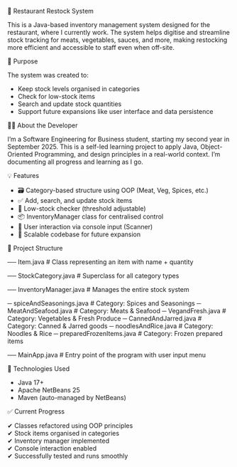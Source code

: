 🍜 Restaurant Restock System

This is a Java-based inventory management system designed for 
the restaurant, where I currently work. The system helps digitise and 
streamline stock tracking for meats, vegetables, sauces, and more,
making restocking more efficient and accessible to staff even when off-site.

📌 Purpose

The system was created to:
- Keep stock levels organised in categories
- Check for low-stock items
- Search and update stock quantities
- Support future expansions like user interface and data persistence

👨‍💻 About the Developer

I’m a Software Engineering for Business student, starting my second year in September 2025. 
This is a self-led learning project to apply Java, Object-Oriented Programming, 
and design principles in a real-world context. 
I’m documenting all progress and learning as I go.

💡 Features

- 🗃️ Category-based structure using OOP (Meat, Veg, Spices, etc.)
- ✅ Add, search, and update stock items
- 🔎 Low-stock checker (threshold adjustable)
- 📦 InventoryManager class for centralised control
- 🧪 User interaction via console input (Scanner)
- 🧱 Scalable codebase for future expansion

🧱 Project Structure

── Item.java # Class representing an item with name + quantity

── StockCategory.java # Superclass for all category types

── InventoryManager.java # Manages the entire stock system


─ spiceAndSeasonings.java # Category: Spices and Seasonings
─ MeatAndSeafood.java # Category: Meats & Seafood
─ VegandFresh.java # Category: Vegetables & Fresh Produce
─ CannedAndJarred.java # Category: Canned & Jarred goods
─ noodlesAndRice.java # Category: Noodles & Rice
─ preparedFrozenItems.java # Category: Frozen prepared items

── MainApp.java # Entry point of the program with user input menu

🔧 Technologies Used

- Java 17+  
- Apache NetBeans 25  
- Maven (auto-managed by NetBeans)

✅ Current Progress

✔ Classes refactored using OOP principles  
✔ Stock items organised in categories  
✔ Inventory manager implemented  
✔ Console interaction enabled  
✔ Successfully tested and runs smoothly 
